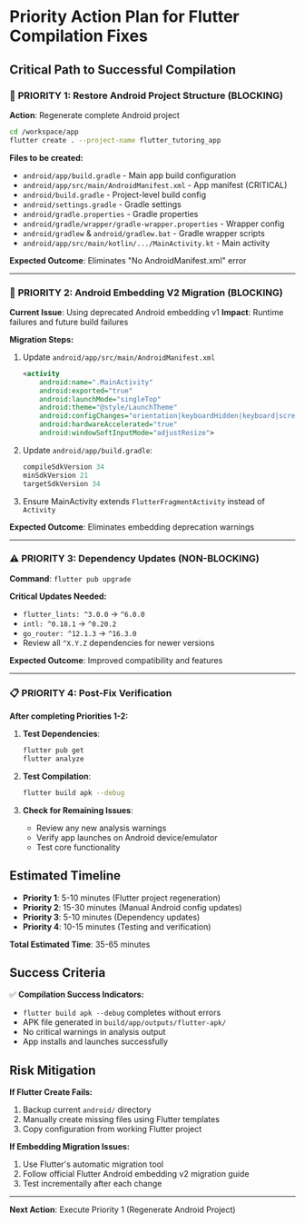 # Priority Action Plan for Flutter Compilation Fixes

## Critical Path to Successful Compilation

### 🚨 **PRIORITY 1: Restore Android Project Structure (BLOCKING)**

**Action**: Regenerate complete Android project
```bash
cd /workspace/app
flutter create . --project-name flutter_tutoring_app
```

**Files to be created:**
- `android/app/build.gradle` - Main app build configuration
- `android/app/src/main/AndroidManifest.xml` - App manifest (CRITICAL)
- `android/build.gradle` - Project-level build config
- `android/settings.gradle` - Gradle settings
- `android/gradle.properties` - Gradle properties
- `android/gradle/wrapper/gradle-wrapper.properties` - Wrapper config
- `android/gradlew` & `android/gradlew.bat` - Gradle wrapper scripts
- `android/app/src/main/kotlin/.../MainActivity.kt` - Main activity

**Expected Outcome**: Eliminates "No AndroidManifest.xml" error

---

### 🚨 **PRIORITY 2: Android Embedding V2 Migration (BLOCKING)**

**Current Issue**: Using deprecated Android embedding v1
**Impact**: Runtime failures and future build failures

**Migration Steps:**
1. Update `android/app/src/main/AndroidManifest.xml`
   ```xml
   <activity
       android:name=".MainActivity"
       android:exported="true"
       android:launchMode="singleTop"
       android:theme="@style/LaunchTheme"
       android:configChanges="orientation|keyboardHidden|keyboard|screenSize|smallestScreenSize|locale|layoutDirection|fontScale|screenLayout|density|uiMode"
       android:hardwareAccelerated="true"
       android:windowSoftInputMode="adjustResize">
   ```

2. Update `android/app/build.gradle`:
   ```gradle
   compileSdkVersion 34
   minSdkVersion 21
   targetSdkVersion 34
   ```

3. Ensure MainActivity extends `FlutterFragmentActivity` instead of `Activity`

**Expected Outcome**: Eliminates embedding deprecation warnings

---

### ⚠️ **PRIORITY 3: Dependency Updates (NON-BLOCKING)**

**Command**: `flutter pub upgrade`

**Critical Updates Needed:**
- `flutter_lints: ^3.0.0` → `^6.0.0`
- `intl: ^0.18.1` → `^0.20.2`
- `go_router: ^12.1.3` → `^16.3.0`
- Review all `^X.Y.Z` dependencies for newer versions

**Expected Outcome**: Improved compatibility and features

---

### 📋 **PRIORITY 4: Post-Fix Verification**

**After completing Priorities 1-2:**

1. **Test Dependencies**:
   ```bash
   flutter pub get
   flutter analyze
   ```

2. **Test Compilation**:
   ```bash
   flutter build apk --debug
   ```

3. **Check for Remaining Issues**:
   - Review any new analysis warnings
   - Verify app launches on Android device/emulator
   - Test core functionality

## Estimated Timeline

- **Priority 1**: 5-10 minutes (Flutter project regeneration)
- **Priority 2**: 15-30 minutes (Manual Android config updates)
- **Priority 3**: 5-10 minutes (Dependency updates)
- **Priority 4**: 10-15 minutes (Testing and verification)

**Total Estimated Time**: 35-65 minutes

## Success Criteria

✅ **Compilation Success Indicators:**
- `flutter build apk --debug` completes without errors
- APK file generated in `build/app/outputs/flutter-apk/`
- No critical warnings in analysis output
- App installs and launches successfully

## Risk Mitigation

**If Flutter Create Fails:**
1. Backup current `android/` directory
2. Manually create missing files using Flutter templates
3. Copy configuration from working Flutter project

**If Embedding Migration Issues:**
1. Use Flutter's automatic migration tool
2. Follow official Flutter Android embedding v2 migration guide
3. Test incrementally after each change

---

**Next Action**: Execute Priority 1 (Regenerate Android Project)